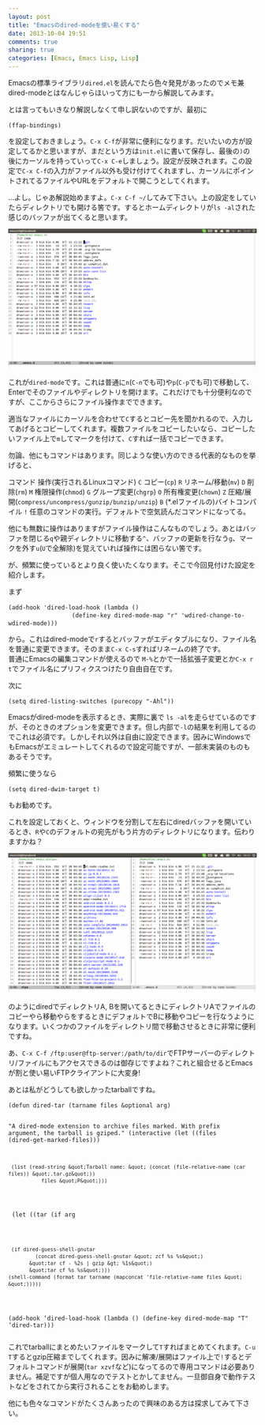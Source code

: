 ```yaml
---
layout: post
title: "Emacsのdired-modeを使い易くする"
date: 2013-10-04 19:51
comments: true
sharing: true
categories: [Emacs, Emacs Lisp, Lisp]
---
```

Emacsの標準ライブラリ`dired.el`を読んでたら色々発見があったのでメモ兼dired-modeとはなんじゃらほいって方にも一から解説してみます。

<!-- more -->

とは言ってもいきなり解説しなくて申し訳ないのですが、最初に

    (ffap-bindings)

を設定しておきましょう。`C-x C-f`が非常に便利になります。だいたいの方が設定してるかと思いますが、まだという方は`init.el`に書いて保存し、最後の`)`の後にカーソルを持っていって`C-x C-e`しましょう。設定が反映されます。この設定で`C-x C-f`の入力がファイル以外も受け付けてくれますし、カーソルにポイントされてるファイルやURLをデフォルトで開こうとしてくれます。

…よし。じゃあ解説始めますよ。`C-x C-f ~/`してみて下さい。上の設定をしていたらディレクトリでも開ける筈です。するとホームディレクトリが`ls -al`された感じのバッファが出てくると思います。

![私のホームはちょっとマズいのがあったので.emacs.dのスクリーンショット](/images/Screenshot_from_2013-10-04.png "dired-mode-screenshot")

これが`dired-mode`です。これは普通に`n`(`C-n`でも可)や`p`(`C-p`でも可)で移動して、Enterでそのファイルやディレクトリを開けます。これだけでも十分便利なのですが、ここからさらにファイル操作までできます。

適当なファイルにカーソルを合わせて`C`するとコピー先を聞かれるので、入力してあげるとコピーしてくれます。複数ファイルをコピーしたいなら、コピーしたいファイル上で`m`してマークを付けて、`C`すれば一括でコピーできます。

勿論、他にもコマンドはあります。同じような使い方のできる代表的なものを挙げると、

<thead>
<tr>
<th></th>
<th> コマンド </th>
<th> 操作(実行されるLinuxコマンド) </th>
</tr>
</thead><tbody>
<tr>
<td></td>
<td> <code>C</code> </td>
<td> コピー(<code>cp</code>)</td>
</tr>
<tr>
<td></td>
<td> <code>R</code> </td>
<td> リネーム/移動(<code>mv</code>)</td>
</tr>
<tr>
<td></td>
<td> <code>D</code> </td>
<td> 削除(<code>rm</code>)</td>
</tr>
<tr>
<td></td>
<td> <code>M</code> </td>
<td> 権限操作(<code>chmod</code>)</td>
</tr>
<tr>
<td></td>
<td> <code>G</code> </td>
<td> グループ変更(<code>chgrp</code>)</td>
</tr>
<tr>
<td></td>
<td> <code>O</code> </td>
<td> 所有権変更(<code>chown</code>)</td>
</tr>
<tr>
<td></td>
<td> <code>Z</code> </td>
<td> 圧縮/展開(<code>compress/uncompress/gunzip/bunzip/unzip</code>)</td>
</tr>
<tr>
<td></td>
<td> <code>B</code> </td>
<td> (*.elファイルの)バイトコンパイル</td>
</tr>
<tr>
<td></td>
<td> <code>!</code> </td>
<td> 任意のコマンドの実行。デフォルトで空気読んだコマンドになってる。</td>
</tr>
</tbody>

他にも無数に操作はありますがファイル操作はこんなものでしょう。あとはバッファを閉じる`q`や親ディレクトリに移動する`^`、バッファの更新を行なう`g`、マークを外す`u`(`U`で全解除)を覚えていれば操作には困らない筈です。

が、頻繁に使っているとより良く使いたくなります。そこで今回見付けた設定を紹介します。

まず

    (add-hook 'dired-load-hook (lambda ()
                      (define-key dired-mode-map "r" 'wdired-change-to-wdired-mode)))

から。これはdired-modeで`r`するとバッファがエディタブルになり、ファイル名を普通に変更できます。そのまま`C-x C-s`すればリネームの終了です。  
普通にEmacsの編集コマンドが使えるので `M-%`とかで一括拡張子変更とか`C-x r t`でファイル名にプリフィクスつけたり自由自在です。

次に

    (setq dired-listing-switches (purecopy "-Ahl"))

Emacsがdired-modeを表示するとき、実際に裏で `ls -al`を走らせているのですが、そのときのオプションを変更できます。但し内部で`-l`の結果を利用してるのでこれは必須です。しかしそれ以外は自由に設定できます。因みにWindowsでもEmacsがエミュレートしてくれるので設定可能ですが、一部未実装のものもあるそうです。

頻繁に使うなら

    (setq dired-dwim-target t)

もお勧めです。

これを設定しておくと、ウィンドウを分割して左右にdiredバッファを開いているとき、`R`や`C`のデフォルトの宛先がもう片方のディレクトリになります。伝わりますかね？

![分割した両方のWindowでdired-modeを実行した状態。](/images/Screenshot_from_2013-10-05.png "dired-mode in both of split window")

のようにdiredでディレクトリA, Bを開いてるときにディレクトリAでファイルのコピーやら移動やらをするときにデフォルトでBに移動やコピーを行なうようになります。いくつかのファイルをディレクトリ間で移動させるときに非常に便利ですね。

あ、`C-x C-f /ftp:user@ftp-server:/path/to/dir`でFTPサーバーのディレクトリ/ファイルにもアクセスできるのは御存じですよね？これと組合せるとEmacsが割と使い易いFTPクライアントに大変身!

あとは私がどうしても欲しかったtarballですね。

<script src="https://gist.github.com/KeenS/6828197.js?file=dired-tar.el"></script><noscript><pre><code>(defun dired-tar (tarname files &amp;optional arg)
  "A dired-mode extension to archive files marked. With prefix argument, the tarball is gziped."
  (interactive (let ((files (dired-get-marked-files)))

<pre><code> (list (read-string &amp;quot;Tarball name: &amp;quot; (concat (file-relative-name (car files)) &amp;quot;.tar.gz&amp;quot;))
           files &amp;quot;P&amp;quot;)))
</code></pre>

<p> (let ((tar (if arg</p>

<pre><code> (if dired-guess-shell-gnutar
         (concat dired-guess-shell-gnutar &amp;quot; zcf %s %s&amp;quot;)
       &amp;quot;tar cf - %2s | gzip &amp;gt; %1s&amp;quot;)
       &amp;quot;tar cf %s %s&amp;quot;)))
(shell-command (format tar tarname (mapconcat 'file-relative-name files &amp;quot; &amp;quot;)))))
</code></pre>

<p>(add-hook ‘dired-load-hook (lambda () (define-key dired-mode-map "T" ‘dired-tar)))
</p></code></pre></noscript>

これでtarballにまとめたいファイルをマークして`T`すればまとめてくれます。`C-u T`するとgzip圧縮までしてくれます。因みに解凍/展開はファイル上で`!`するとデフォルトコマンドが展開(`tar xzvf`など)になってるので専用コマンドは必要ありません。補足ですが個人用なのでテストとかしてません。一旦御自身で動作テストなどをされてから実行されることをお勧めします。

他にも色々なコマンドがたくさんあったので興味のある方は探求してみて下さい。


